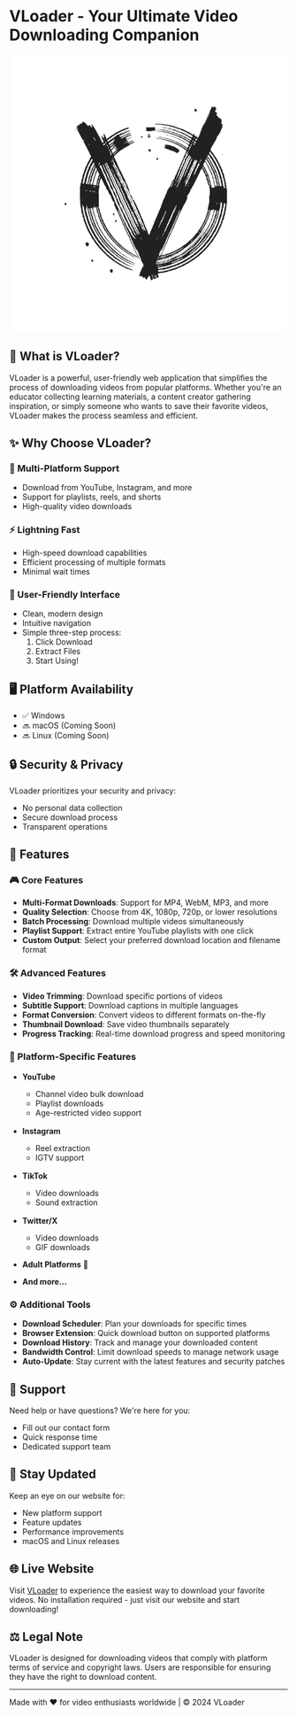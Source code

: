 # VLoader - Your Ultimate Video Downloading Companion

<p align="center">
  <img src="src/assets/app-removebg.png" alt="VLoader Logo">
</p>

## 🎥 What is VLoader?

VLoader is a powerful, user-friendly web application that simplifies the process of downloading videos from popular platforms. Whether you're an educator collecting learning materials, a content creator gathering inspiration, or simply someone who wants to save their favorite videos, VLoader makes the process seamless and efficient.

## ✨ Why Choose VLoader?

### 🌟 Multi-Platform Support
- Download from YouTube, Instagram, and more
- Support for playlists, reels, and shorts
- High-quality video downloads

### ⚡ Lightning Fast
- High-speed download capabilities
- Efficient processing of multiple formats
- Minimal wait times

### 🎯 User-Friendly Interface
- Clean, modern design
- Intuitive navigation
- Simple three-step process:
  1. Click Download
  2. Extract Files
  3. Start Using!

## 🖥️ Platform Availability

- ✅ Windows
- 🔜 macOS (Coming Soon)
- 🔜 Linux (Coming Soon)

## 🔒 Security & Privacy

VLoader prioritizes your security and privacy:
- No personal data collection
- Secure download process
- Transparent operations

## 💫 Features

### 🎮 Core Features
- **Multi-Format Downloads**: Support for MP4, WebM, MP3, and more
- **Quality Selection**: Choose from 4K, 1080p, 720p, or lower resolutions
- **Batch Processing**: Download multiple videos simultaneously
- **Playlist Support**: Extract entire YouTube playlists with one click
- **Custom Output**: Select your preferred download location and filename format

### 🛠️ Advanced Features
- **Video Trimming**: Download specific portions of videos
- **Subtitle Support**: Download captions in multiple languages
- **Format Conversion**: Convert videos to different formats on-the-fly
- **Thumbnail Download**: Save video thumbnails separately
- **Progress Tracking**: Real-time download progress and speed monitoring

### 🎯 Platform-Specific Features
- **YouTube** <img src="https://www.youtube.com/favicon.ico" width="16" height="16">
  - Channel video bulk download
  - Playlist downloads
  - Age-restricted video support
  
- **Instagram** <img src="https://www.instagram.com/favicon.ico" width="16" height="16">
  - Reel extraction
  - IGTV support

- **TikTok** <img src="https://www.tiktok.com/favicon.ico" width="16" height="16">
  - Video downloads
  - Sound extraction

- **Twitter/X** <img src="https://twitter.com/favicon.ico" width="16" height="16">
  - Video downloads
  - GIF downloads

- **Adult Platforms** 🔞

- **And more...**

### ⚙️ Additional Tools
- **Download Scheduler**: Plan your downloads for specific times
- **Browser Extension**: Quick download button on supported platforms
- **Download History**: Track and manage your downloaded content
- **Bandwidth Control**: Limit download speeds to manage network usage
- **Auto-Update**: Stay current with the latest features and security patches

## 🤝 Support

Need help or have questions? We're here for you:
- Fill out our contact form
- Quick response time
- Dedicated support team

## 📢 Stay Updated

Keep an eye on our website for:
- New platform support
- Feature updates
- Performance improvements
- macOS and Linux releases

## 🌐 Live Website

Visit [VLoader](https://pratikmitkar.github.io/VLoader/) to experience the easiest way to download your favorite videos. No installation required - just visit our website and start downloading!

## ⚖️ Legal Note

VLoader is designed for downloading videos that comply with platform terms of service and copyright laws. Users are responsible for ensuring they have the right to download content.

---

Made with ❤️ for video enthusiasts worldwide | © 2024 VLoader